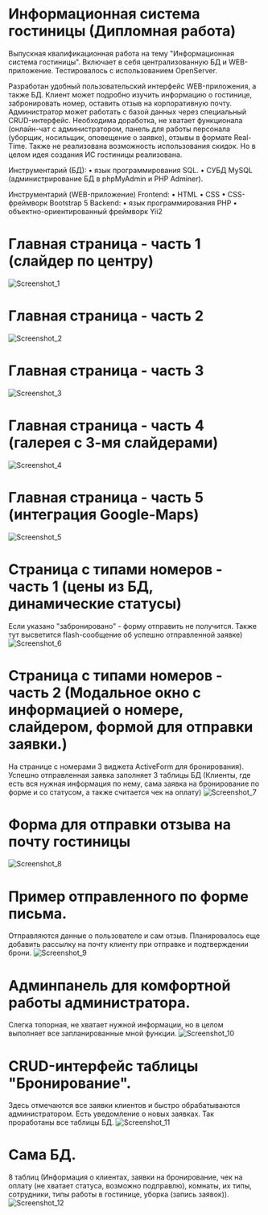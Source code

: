 # Информационная система гостиницы (Дипломная работа)
Выпускная квалификационная работа на тему "Информационная система гостиницы". Включает в себя централизованную БД и WEB-приложение. Тестировалось с использованием OpenServer.

Разработан удобный пользовательский интерфейс WEB-приложения, а также БД. 
Клиент может подробно изучить информацию о гостинице, забронировать номер, оставить отзыв на корпоративную почту. 
Администратор может работать с базой данных через специальный CRUD-интерфейс.
Необходима доработка, не хватает функционала (онлайн-чат с администратором, панель для работы персонала (уборщик, носильщик, оповещение о заявке), отзывы в формате Real-Time. Также не реализована возможность использования скидок. Но в целом идея создания ИС гостиницы реализована.

Инструментарий (БД): 
  • язык программирования SQL. 
  • СУБД MySQL (администрирование БД в phpMyAdmin и PHP Adminer).

Инструментарий (WEB-приложение) 
  Frontend: 
    • HTML 
    • СSS 
    • CSS-фреймворк Bootstrap 5 
  Backend: 
    • язык программирования PHP 
    • объектно-ориентированный фреймворк Yii2

# Главная страница - часть 1 (слайдер по центру)
![Screenshot_1](https://user-images.githubusercontent.com/38008327/175290695-8e213469-0099-4b10-89b0-33fc7768698e.png)

# Главная страница - часть 2
![Screenshot_2](https://user-images.githubusercontent.com/38008327/175290708-f808ecdf-e587-481f-b986-d7fe5ed4fe87.png)

# Главная страница - часть 3
![Screenshot_3](https://user-images.githubusercontent.com/38008327/175290718-a2186213-64d1-4ab6-878e-4de1b8e55b6b.png)

# Главная страница - часть 4 (галерея с 3-мя слайдерами)
![Screenshot_4](https://user-images.githubusercontent.com/38008327/175290727-f39abf53-3e81-4971-a787-121220a0895a.png)

# Главная страница - часть 5 (интеграция Google-Maps)
![Screenshot_5](https://user-images.githubusercontent.com/38008327/175290751-7acaa2f1-2d66-46db-bd29-9d8dac6b495b.png)

# Страница с типами номеров - часть 1 (цены из БД, динамические статусы) 
Если указано "забронировано" - форму отправить не получится. Также тут высветится flash-сообщение об успешно отправленной заявке)
![Screenshot_6](https://user-images.githubusercontent.com/38008327/175290773-301034a7-0c0f-4690-8219-546a65686c43.png)

# Страница с типами номеров - часть 2 (Модальное окно с информацией о номере, слайдером, формой для отправки заявки.)
На странице с номерами 3 виджета ActiveForm для бронирования). Успешно отправленная заявка заполняет 3 таблицы БД (Клиенты, где есть вся нужная информация по нему, сама заявка на бронирование по форме и со статусом, а также считается чек на оплату)
![Screenshot_7](https://user-images.githubusercontent.com/38008327/175290785-08e16cca-38e6-447c-bf47-0f54d15c2f9c.png)

# Форма для отправки отзыва на почту гостиницы
![Screenshot_8](https://user-images.githubusercontent.com/38008327/175290791-3adbccd0-9a66-4b73-af08-73397f1edc73.png)

# Пример отправленного по форме письма. 
Отправляются данные о пользователе и сам отзыв. Планировалось еще добавить рассылку на почту клиенту при отправке и подтверждении брони.
![Screenshot_9](https://user-images.githubusercontent.com/38008327/175290799-287d8f36-218d-4da4-9d1d-55f1fd70a9a0.png)

# Админпанель для комфортной работы администратора. 
Слегка топорная, не хватает нужной информации, но в целом выполняет все запланированные мной функции.
![Screenshot_10](https://user-images.githubusercontent.com/38008327/175290806-d8a9ad6a-5285-4c2c-a612-9c2d2b20bf82.png)

# CRUD-интерфейс таблицы "Бронирование". 
Здесь отмечаются все заявки клиентов и быстро обрабатываются администратором. Есть уведомление о новых заявках. Так проработаны все таблицы БД.
![Screenshot_11](https://user-images.githubusercontent.com/38008327/175290811-3275a073-eab8-4e86-ab21-53e71b97e167.png)

# Сама БД. 
8 таблиц (Информация о клиентах, заявки на бронирование, чек на оплату (не хватает статуса, возможно подправлю), комнаты, их типы, сотрудники, типы работы в гостинице, уборка (запись заявок)).
![Screenshot_12](https://user-images.githubusercontent.com/38008327/175318241-61ac9bb4-0cbf-4d2e-a138-774e4add4eee.png)
